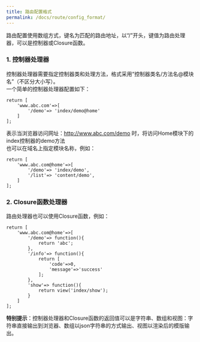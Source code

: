```yaml
---
title: 路由配置格式
permalink: /docs/route/config_format/
---
```


路由配置使用数组方式，键名为匹配的路由地址，以“/”开头，键值为路由处理器，可以是控制器或Closure函数。
### 1. 控制器处理器
控制器处理器需要指定控制器类和处理方法，格式采用“控制器类名/方法名@模块名”（不区分大小写）。  
一个简单的控制器处理器配置如下：

```
return [
	'www.abc.com'=>[
		'/demo'=> 'index/demo@home'
	]
];
```
表示当浏览器访问网址：http://www.abc.com/demo 时，将访问Home模块下的index控制器的demo方法  
也可以在域名上指定模块名称，例如：

```
return [
	'www.abc.com@home'=>[
		'/demo'=> 'index/demo',
		'/list'=> 'content/demo',
	]
];
```
### 2. Closure函数处理器
路由处理器也可以使用Closure函数，例如：

```
return [
	'www.abc.com@home'=>[
		'/demo'=> function(){
			return 'abc';
		},
		'/info'=> function(){
			return [
				'code'=>0,
				'message'=>'success'
			];
		},
		'show'=> function(){
			return view('index/show');
		}
	]
];
```
**特别提示**：控制器处理器和Closure函数的返回值可以是字符串、数组和视图：字符串直接输出到浏览器、数组以json字符串的方式输出、视图以渲染后的模版输出。






